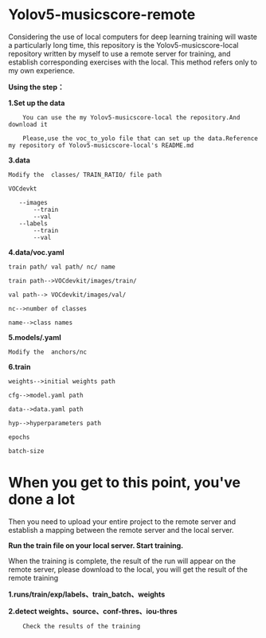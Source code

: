 # Yolov5-musicscore-remote
Considering the use of local computers for deep learning training will waste a particularly long time, this repository is the Yolov5-musicscore-local repository written by myself to use a remote server for training, and establish corresponding exercises with the local. This method refers only to my own experience.



**Using the step：**


           
**1.Set up the data**

        You can use the my Yolov5-musicscore-local the repository.And download it 

        Please,use the voc_to_yolo file that can set up the data.Reference my repository of Yolov5-musicscore-local's README.md 
   
**3.data**

  	Modify the  classes/ TRAIN_RATIO/ file path
  
    VOCdevkt

       --images
           --train
           --val
       --labels
           --train
           --val
           
**4.data/voc.yaml**

	train path/ val path/ nc/ name

  	train path-->VOCdevkit/images/train/
  
  	val path--> VOCdevkit/images/val/
  
  	nc-->number of classes
  
  	name-->class names
  
**5.models/.yaml**

	Modify the  anchors/nc

**6.train**

  	weights-->initial weights path
  
  	cfg-->model.yaml path
  
  	data-->data.yaml path
  
  	hyp-->hyperparameters path
  
  	epochs
  
  	batch-size
  
  


# When you get to this point, you've done a lot

Then you need to upload your entire project to the remote server and establish a mapping between the remote server and the local server.


**Run the train file on your local server. Start training.**


When the training is complete, the result of the run will appear on the remote server, please download to the local, you will get the result of the remote training



**1.runs/train/exp/labels、train_batch、weights**

**2.detect  weights、source、conf-thres、iou-thres**

        Check the results of the training
